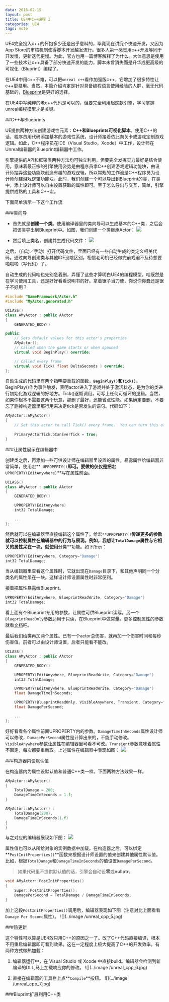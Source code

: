 ```yaml
---
data: 2016-02-15
layout: post
title: UE4中C++编程 I
categories: UE4
tags: note
---
```



UE4完全投入c++的怀抱多少还是出乎意料的，毕竟现在讲究个快速开发，又因为App Store的审核机制使得脚本开发越发流行。很多人第一感觉用c++开发等同于开发慢，更新迭代更慢。为此，官方也用一篇博客解释了为什么。大体意思是使用了一些技术让c++具备了部分快速开发的能力，脚本未曾消失而是升华成更高级的可视化（Bluprint）编程了。


在UE4中用c++不难，可以把`unreal c++`看作加强版c++，它增加了很多特性让c++更易用。当然，本篇介绍肯定是针对具备编程语言使用经验的人群，毫无代码基础的，[Blueprint](https://docs.unrealengine.com/latest/INT/Engine/Blueprints/index.html)是更好的选择。

在UE4中写纯粹的老c++代码是可以的，但要完全利用起这款引擎，学习掌握unreal编程模型才是关键。


##C++与Blueprints

UE提供两种方法创建游戏性元素：**C++**和**Blueprints可视化脚本**。使用C++的话，程序员用代码添加基本的游戏性系统，设计师接着依此向关卡或游戏定制游戏逻辑。如此，C++程序员在IDE（Visual Studio，Xcode）中工作，设计师在Unreal编辑器的Blueprint编辑器中工作。


引擎提供的API和框架类两种方法均可独立利用，但要完全发挥实力最好是结合使用。意味着最正宗的引擎使用姿势是由程序员拿C++创建游戏逻辑功能块，由设计师摆弄这些功能块创造有趣的游戏逻辑。所以常规的工作流是C++程序员为设计师创建游戏逻辑功能块。此时，我们创建一个可以导出到Blueprint的类，在类中，添上设计师可以自由设置获取的属性即可。至于怎么导出与交互，简单，引擎提供成熟的工具和C++宏。


下面简单演示一下这个工作流


###类向导

- 首先就是**创建一个类**。使用编译器里的类向导可以生成基本的C++类，之后会把该类导出到Blueprint中。如图，我们创建一个类继承Actor：
![](../image/unreal_cpp_1.jpg)

- 然后填上类名，创建并生成代码文件： ![](../image/unreal_cpp_2.jpg)


之后，（自动／手动）打开代码文件，里面已经有一些自动生成的类定义相关代码。通过向导创建类与其他IDE没啥区别，相信老司机已经做完前戏迫不及待想要啪啪啪（写代码）了。


自动生成的代码咱也先别急着删，弄懂了这些才算明白UE4的编程模型。咱既然是在学习使用工具，还是好好看看说明书的好。拿着锯子当刀使，你说你你蠢还是锯子不好用？

```cpp
#include "GameFramework/Actor.h"
#include "MyActor.generated.h"

UCLASS()
class AMyActor : public AActor
{
    GENERATED_BODY()

public: 
    // Sets default values for this actor's properties
    AMyActor();
    // Called when the game starts or when spawned
    virtual void BeginPlay() override;

    // Called every frame
    virtual void Tick( float DeltaSeconds ) override;
};
```

自动生成的代码里有两个指明要重载的函数，**`BeginPlay()`**和**`Tick()`**。BeginPlay()作为事件触发，表明actor进入了游戏并处于激活状态，是为你的类进行初始化游戏逻辑的好地方。Tick()逐帧调用，可写上任何可循环的逻辑。当然，如果你根本不需要这两个玩意，那删了最好，还能省点性能。如果确定要删，不要忘了删掉构造器里那行用来决定tick是否发生的语句。代码如下：

```cpp
AMyActor::AMyActor()
{
    // Set this actor to call Tick() every frame.  You can turn this off to improve performance if you do not need it.
    
    PrimaryActorTick.bCanEverTick = true;
}
```

###让属性展示在编辑器中

创建类之后，再添加一些可供设计师在编辑器里设置的属性。暴露属性给编辑器非常简单，使用宏**` UPROPERTY()`**即可。要做的仅仅是把宏**` UPROPERTY(EditAnywhere)`**写在属性前面。

```cpp
UCLASS()
class AMyActor : public AActor
{
    GENERATED_BODY()

    UPROPERTY(EditAnywhere)
    int32 TotalDamage;

    ...
};
```

然后就可以在编辑器里直接编辑这个属性了。给宏`**UPROPERTY()`**传递更多的参数就可以控制属性在编辑器中的行为与展现。例如，我想让`TotalDamage`属性与它相关的属性呆在一块，就使用**分类**功能。如下所示：

```cpp
UPROPERTY(EditAnywhere, Category="Damage")
int32 TotalDamage;
```

当从编辑器里查看这个属性时，它就出现在`Damage`目录下，和其他声明同一个分类名的属性呆在一块。这样设计师设置属性时非常便利。

接着把属性暴露给Blueprint。

```cpp
UPROPERTY(EditAnywhere, BlueprintReadWrite, Category="Damage")
int32 TotalDamage;
```

看上面有个Blueprint专用的参数，让属性可供Blueprint读写。另一个`BlueprintReadOnly`参数适用于只读，在Blueprint中做常量。更多控制属性的参数就看[文档](https://docs.unrealengine.com/latest/INT/Programming/UnrealArchitecture/Reference/Properties/Specifiers/index.html)吧。


最后我们给类再加两个属性。已有一个actor总伤害，就再加一个伤害时间和每秒伤害值。前者可以由设计师设置，后者只能看不能改。

```cpp
UCLASS()
class AMyActor : public AActor
{
    GENERATED_BODY()

    UPROPERTY(EditAnywhere, BlueprintReadWrite, Category="Damage")
    int32 TotalDamage;

    UPROPERTY(EditAnywhere, BlueprintReadWrite, Category="Damage")
    float DamageTimeInSeconds;

    UPROPERTY(BlueprintReadOnly, VisibleAnywhere, Transient, Category="Damage")
    float DamagePerSecond;

    ...
};
```

好好看看各个属性前面UPROPERTY内的参数。`DamageTimeInSeconds`属性设计师可以修改，`DamagePerSecond`属性是计算出来的，不能手动修改。`VisibleAnywhere`参数让属性在编辑器里可看不可改。`Transient`参数意味着属性不固定，每次都要重新取。上述属性在编辑器中表现如图：
![](../image/unreal_cpp_3.jpg)


###构造器内设默认值

在构造器内为属性设默认值和普通C++类一样。下面两种方法效果一样。

```cpp
AMyActor::AMyActor()
{
    TotalDamage = 200;
    DamageTimeInSeconds = 1.f;
}

AMyActor::AMyActor() :
    TotalDamage(200),
    DamageTimeInSeconds(1.f)
{
}
```

与之对应的编辑器展现如下图：
![](../image/unreal_cpp_4.jpg)


属性值也可以从所给对象的实例数据中加载。在构造器之后，可以绑定**`PostInitProperties()`**函数来根据设计师设置的值来创建其他属性默认值。比如，根据`TotalDamage`和`DamageTimeInSeconds`的值设置`DamagePerSecond`。

> 如果代码里不提供默认值的话，引擎会自动设**零**或**nullptr**。

```cpp
void AMyActor::PostInitProperties()
{
    Super::PostInitProperties();
    DamagePerSecond = TotalDamage / DamageTimeInSeconds;
}
```

加上这段`PostInitProperties()`调用后，编辑器表现如下图（注意对比上面看看`Damage Per Second`属性）。
![](../image
/unreal_cpp_5.jpg)


###热更新

这个特性可以算是UE4敢只用C++的原因之一了。改了C++代码直接编译，根本不用重启编辑器即可看到效果。这在一定程度上极大提高了C++的开发效率。有两种方式做热加载：

1. 编辑器运行中，在 Visual Studio 或 Xcode 中直接build。编辑器会检测到新编译的DLL,马上加载响应你的修改。
![](../image
/unreal_cpp_6.jpg)

2. 直接在编辑器的工具栏上点**`Compile`**按钮。
![](../image
/unreal_cpp_7.jpg)



###Bluprint扩展利用C++类

